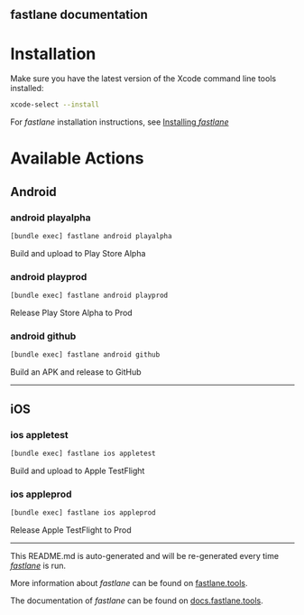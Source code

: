 fastlane documentation
----

# Installation

Make sure you have the latest version of the Xcode command line tools installed:

```sh
xcode-select --install
```

For _fastlane_ installation instructions, see [Installing _fastlane_](https://docs.fastlane.tools/#installing-fastlane)

# Available Actions

## Android

### android playalpha

```sh
[bundle exec] fastlane android playalpha
```

Build and upload to Play Store Alpha

### android playprod

```sh
[bundle exec] fastlane android playprod
```

Release Play Store Alpha to Prod

### android github

```sh
[bundle exec] fastlane android github
```

Build an APK and release to GitHub

----


## iOS

### ios appletest

```sh
[bundle exec] fastlane ios appletest
```

Build and upload to Apple TestFlight

### ios appleprod

```sh
[bundle exec] fastlane ios appleprod
```

Release Apple TestFlight to Prod

----

This README.md is auto-generated and will be re-generated every time [_fastlane_](https://fastlane.tools) is run.

More information about _fastlane_ can be found on [fastlane.tools](https://fastlane.tools).

The documentation of _fastlane_ can be found on [docs.fastlane.tools](https://docs.fastlane.tools).
